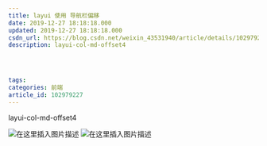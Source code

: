 ```yaml
---
title: layui 使用 导航栏偏移
date: 2019-12-27 18:18:18.000
updated: 2019-12-27 18:18:18.000
csdn_url: https://blog.csdn.net/weixin_43531940/article/details/102979227
description: layui-col-md-offset4




tags: 
categories: 前端
article_id: 102979227
---
```

﻿layui-col-md-offset4

![在这里插入图片描述](http://img.yayi.site/csdn/20191108194350175.png-watermaskStyle)
![在这里插入图片描述](http://img.yayi.site/csdn/20191108194402784.png-watermaskStyle)
